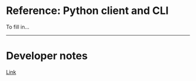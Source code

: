 # Reference: Python client and CLI

To fill in...


---

# Developer notes

[Link](./developer_notes.md)

